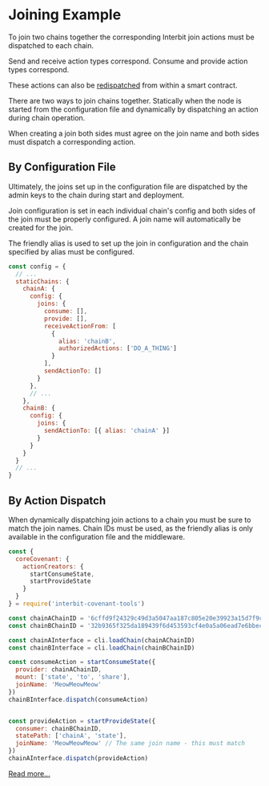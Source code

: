 # Joining Example

To join two chains together the corresponding Interbit join actions must be dispatched to each chain.

Send and receive action types correspond. Consume and provide action types correspond.

These actions can also be [redispatched](../reference/interbit-covenant-utils/redispatch.md) from within a smart contract.

There are two ways to join chains together. Statically when the node is started from the configuration file and dynamically by dispatching an action during chain operation.

When creating a join both sides must agree on the join name and both sides must dispatch a corresponding action.

## By Configuration File

Ultimately, the joins set up in the configuration file are dispatched by the admin keys to the chain during start and deployment.

Join configuration is set in each individual chain's config and both sides of the join must be properly configured. A join name will automatically be created for the join.

The friendly alias is used to set up the join in configuration and the chain specified by alias must be configured.

```js
const config = {
  // ...
  staticChains: {
    chainA: {
      config: {
        joins: {
          consume: [],
          provide: [],
          receiveActionFrom: [
            {
              alias: 'chainB',
              authorizedActions: ['DO_A_THING']
            }
          ],
          sendActionTo: []
        }
      },
      // ...
    },
    chainB: {
      config: {
        joins: {
          sendActionTo: [{ alias: 'chainA' }]
        }
      }
    }
  }
  // ...
}
```

## By Action Dispatch

When dynamically dispatching join actions to a chain you must be sure to match the join names. Chain IDs must be used, as the friendly alias is only available in the configuration file and the middleware.

```js
const {
  coreCovenant: {
    actionCreators: {
      startConsumeState,
      startProvideState
    }
  }
} = require('interbit-covenant-tools')

const chainAChainID = '6cffd9f24329c49d3a5047aa187c805e20e39923a15d7f9c427bc659225c08d2'
const chainBChainID = '32b9365f325da189439f6d453593cf4e0a5a06ead7e6bbecc1d0814c578df452'

const chainAInterface = cli.loadChain(chainAChainID)
const chainBInterface = cli.loadChain(chainBChainID)

const consumeAction = startConsumeState({
  provider: chainAChainID,
  mount: ['state', 'to', 'share'],
  joinName: 'MeowMeowMeow'
})
chainBInterface.dispatch(consumeAction)


const provideAction = startProvideState({
  consumer: chainBChainID,
  statePath: ['chainA', 'state'],
  joinName: 'MeowMeowMeow' // The same join name - this must match
})
chainAInterface.dispatch(provideAction)
```

[Read more...](../key-concepts.md#chain-joining)
